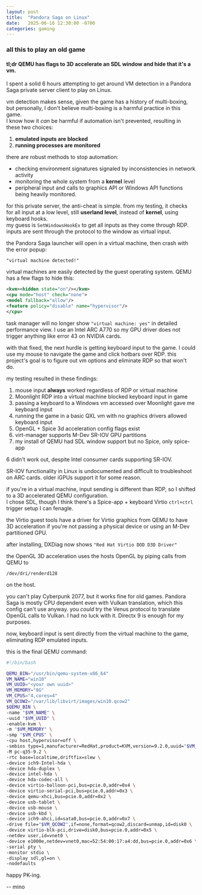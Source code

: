 ```yaml
---
layout: post
title:  "Pandora Saga on Linux"
date:   2025-06-16 12:30:00 -0700
categories: gaming 
---
```


### all this to play an old game
#### tl;dr QEMU has flags to 3D accelerate an SDL window and hide that it's a vm.

I spent a solid 6 hours attempting to get around VM detection in a Pandora Saga private server client to play on Linux.  

vm detection makes sense, given the game has a history of multi-boxing, but personally, I don't believe multi-boxing is a harmful practice in this game.  
I know how it *can* be harmful if automation isn't prevented, resulting in these two choices:  
1. **emulated inputs are blocked**
2. **running processes are monitored**  

there are robust methods to stop automation:

- checking environment signatures signaled by inconsistencies in network activity
- monitoring the whole system from a **kernel** level
- peripheral input and calls to graphics API or Windows API functions being heavily monitored.  

   
for this private server, the anti-cheat is simple. from my testing, it checks for all input at a low level, still **userland level**, instead of **kernel**, using keyboard hooks.  
my guess is `SetWindowsHookEx` to get all inputs as they come through RDP.  
inputs are sent through the protocol to the window as virtual input.  


the Pandora Saga launcher will open in a virtual machine, then crash with the error popup: 

`"virtual machine detected!"`

virtual machines are easily detected by the guest operating system. QEMU has a few flags to hide this:  

```xml      
<kvm><hidden state="on"/></kvm>
<cpu mode="host" check="none">
<model fallback="allow"/>
<feature policy="disable" name="hypervisor"/>
</cpu>
```

task manager will no longer show `"virtual machine: yes"` in detailed performance view. I use an Intel ARC A770 so my GPU driver does not trigger anything like error 43 on NVIDIA cards.

with that fixed, the next hurdle is getting keyboard input to the game. I could use my mouse to navigate the game and click hotbars over RDP. this project's goal is to figure out vm options and eliminate RDP so that won't do. 

my testing resulted in these findings:

1. mouse input **always** worked regardless of RDP or virtual machine
2. Moonlight RDP into a virtual machine blocked keyboard input in game
3. passing a keyboard to a Windows vm accessed over Moonlight gave me keyboard input
4. running the game in a basic QXL vm with no graphics drivers allowed keyboard input
5. OpenGL + Spice 3d acceleration config flags exist
6. virt-manager supports M-Dev SR-IOV GPU partitions
7. my install of QEMU had SDL window support but no Spice, only spice-app


6 didn't work out, despite Intel consumer cards supporting SR-IOV.  

SR-IOV functionality in Linux is undocumented and difficult to troubleshoot on ARC cards. older iGPUs support it for some reason. 

if you're in a virtual machine, input sending is different than RDP, so I shifted to a 3D accelerated QEMU configuration.   
I chose SDL, though I think there's a Spice-app + keyboard Virtio `ctrl+ctrl` trigger setup I can fenagle.  


the Virtio guest tools have a driver for Virtio graphics from QEMU to have 3D acceleration if you're not passing a physical device or using an M-Dev partitioned GPU.  

after installing, DXDiag now shows `"Red Hat Virtio DOD D3D Driver"`


the OpenGL 3D acceleration uses the hosts OpenGL by piping calls from QEMU to

`/dev/dri/renderd128` 
 
on the host.  

you can't play Cyberpunk 2077, but it works fine for old games. Pandora Saga is mostly CPU dependent even with Vulkan translation, which this config can't use anyway. you *could* try the Venus protocol to translate OpenGL calls to Vulkan. I had no luck with it. Directx 9 is enough for my purposes.  
 
now, keyboard input is sent directly from the virtual machine to the game, eliminating RDP emulated inputs.

this is the final QEMU command:  

```bash
#!/bin/bash

QEMU_BIN="/usr/bin/qemu-system-x86_64"
VM_NAME="win10"
VM_UUID="<your own uuid>"
VM_MEMORY="8G"
VM_CPUS="4,cores=4"
VM_QCOW2="/var/lib/libvirt/images/win10.qcow2"
$QEMU_BIN \
-name "$VM_NAME" \
-uuid "$VM_UUID" \
-enable-kvm \
-m "$VM_MEMORY" \
-smp "$VM_CPUS" \
-cpu host,hypervisor=off \
-smbios type=1,manufacturer=RedHat,product=KVM,version=9.2.0,uuid="$VM_UUID" \
-M pc-q35-9.2 \
-rtc base=localtime,driftfix=slew \
-device ich9-Intel-hda \
-device hda-duplex \
-device intel-hda \
-device hda-codec-all \
-device virtio-balloon-pci,bus=pcie.0,addr=0x4 \
-device virtio-serial-pci,bus=pcie.0,addr=0x3 \
-device qemu-xhci,bus=pcie.0,addr=0x2 \
-device usb-tablet \
-device usb-mouse \
-device usb-kbd \
-device ich9-ahci,id=sata0,bus=pcie.0,addr=0x7 \
-drive file="$VM_QCOW2",if=none,format=qcow2,discard=unmap,id=disk0 \
-device virtio-blk-pci,drive=disk0,bus=pcie.0,addr=0x5 \
-netdev user,id=vnet0 \
-device e1000e,netdev=vnet0,mac=52:54:00:17:a4:dd,bus=pcie.0,addr=0x6 \
-serial pty \
-monitor stdio \
-display sdl,gl=on \
-nodefaults
``` 

happy PK-ing.

-- mino